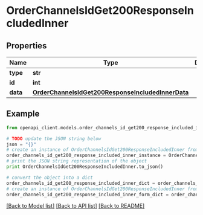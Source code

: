 # OrderChannelsIdGet200ResponseIncludedInner


## Properties
Name | Type | Description | Notes
------------ | ------------- | ------------- | -------------
**type** | **str** |  | [optional] 
**id** | **int** |  | [optional] 
**data** | [**OrderChannelsIdGet200ResponseIncludedInnerData**](OrderChannelsIdGet200ResponseIncludedInnerData.md) |  | [optional] 

## Example

```python
from openapi_client.models.order_channels_id_get200_response_included_inner import OrderChannelsIdGet200ResponseIncludedInner

# TODO update the JSON string below
json = "{}"
# create an instance of OrderChannelsIdGet200ResponseIncludedInner from a JSON string
order_channels_id_get200_response_included_inner_instance = OrderChannelsIdGet200ResponseIncludedInner.from_json(json)
# print the JSON string representation of the object
print OrderChannelsIdGet200ResponseIncludedInner.to_json()

# convert the object into a dict
order_channels_id_get200_response_included_inner_dict = order_channels_id_get200_response_included_inner_instance.to_dict()
# create an instance of OrderChannelsIdGet200ResponseIncludedInner from a dict
order_channels_id_get200_response_included_inner_form_dict = order_channels_id_get200_response_included_inner.from_dict(order_channels_id_get200_response_included_inner_dict)
```
[[Back to Model list]](../README.md#documentation-for-models) [[Back to API list]](../README.md#documentation-for-api-endpoints) [[Back to README]](../README.md)


